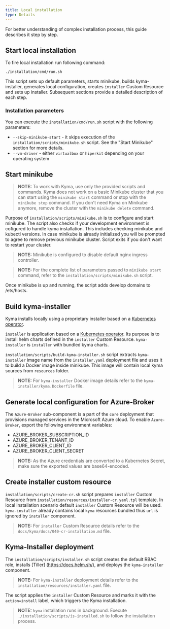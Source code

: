 ```yaml
---
title: Local installation
type: Details
---
```


For better understanding of complex installation process, this guide describes it step by step.

## Start local installation

To fire local installation run following command:
```
./installation/cmd/run.sh
```

This script sets up default parameters, starts minikube, builds kyma-installer, generates local configuration, creates `installer` Custom Resource and sets up installer. Subsequent sections provide a detailed description of each step.

### Installation parameters

You can execute the `installation/cmd/run.sh` script with the following parameters:

- `--skip-minikube-start` - it skips execution of the `installation/scripts/minikube.sh` script. See the "Start Minikube" section for more details.
- `--vm-driver` -  either `virtualbox` or `hiperkit` depending on your operating system

## Start minikube

> **NOTE:** To work with Kyma, use only the provided scripts and commands. Kyma does not work on a basic Minikube cluster that you can start using the `minikube start` command or stop with the `minikube stop` command. If you don't need Kyma on Minikube anymore, remove the cluster with the `minikube delete` command.

Purpose of `installation/scripts/minikube.sh` is to configure and start minikube. The script also checks if your development environment is cofigured to handle kyma installation. This includes checking minikube and kubectl versions. In case minikube is already initialized you will be prompted to agree to remove previous minikube cluster. Script exits if you don't want to restart your cluster.

>**NOTE:** Minikube is configured to disable default nginx ingress controller.

>**NOTE:** For the complete list of parameters passed to `minikube start` command, refer to the `installation/scripts/minikube.sh` script.

Once minikube is up and running, the script adds develop domains to /ets/hosts.

## Build kyma-installer

Kyma installs locally using a proprietary installer based on a [Kubernetes operator](https://coreos.com/operators/).

`installer` is application based on a [Kubernetes operator](https://coreos.com/operators/). Its purpose is to install helm charts defined in the `installer` Custom Resource. `kyma-installer` is `installer` with bundled kyma charts. 

`installation/scripts/build-kyma-installer.sh` script extracts `kyma-installer` image name from the `installer.yaml` deployment file and uses it to build a Docker image inside minikube. This image will contain local kyma sources from `resources` folder. 

>**NOTE:** For `kyma-installer` Docker image details refer to the `kyma-installer/kyma.Dockerfile` file.

## Generate local configuration for Azure-Broker

The `Azure-Broker` sub-component is a part of the `core` deployment that provisions managed services in the Microsoft Azure cloud. To enable `Azure-Broker`, export the following environment variables:
 - AZURE_BROKER_SUBSCRIPTION_ID
 - AZURE_BROKER_TENANT_ID
 - AZURE_BROKER_CLIENT_ID
 - AZURE_BROKER_CLIENT_SECRET

>**NOTE:** As the Azure credentials are converted to a Kubernetes Secret, make sure the exported values are base64-encoded.

## Create installer custom resource

`installation/scripts/create-cr.sh` script prepares `installer` Custom Resource from `installation/resources/installer-cr.yaml.tpl` template. In local installation scenario default `installer` Custom Resource will be used. `kyma-installer` already contains local `kyma` resources bundled thus `url` is ignored by `installer` component. 

>**NOTE:** For `installer` Custom Resource details refer to the `docs/kyma/docs/040-cr-installation.md` file.

## Kyma-Installer deployment

The `installation/scripts/installer.sh` script creates the default RBAC role, installs [Tiller] (https://docs.helm.sh/), and deploys the `kyma-installer` component.

>**NOTE:** For `kyma-installer` deployment details refer to the `installation/resources/installer.yaml` file.

The script applies the `installer` Custom Resource and marks it with the `action=install` label, which triggers the Kyma installation.

>**NOTE:** `kyma` installation runs in background. Execute `./installation/scripts/is-installed.sh` to follow the installation process.